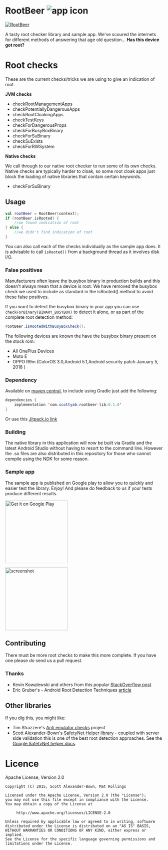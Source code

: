 # RootBeer ![app icon](./app/src/main/res/mipmap-xhdpi/ic_launcher_round.png)

[![RootBeer](https://www.appbrain.com/stats/libraries/shield/rootbeer.svg)](https://www.appbrain.com/stats/libraries/details/rootbeer/rootbeer)

A tasty root checker library and sample app. We've scoured the internets for different methods of answering that age old question... **Has this device got root?**

# Root checks
These are the current checks/tricks we are using to give an indication of root.

**JVM checks**

* checkRootManagementApps
* checkPotentiallyDangerousApps
* checkRootCloakingApps
* checkTestKeys
* checkForDangerousProps
* checkForBusyBoxBinary
* checkForSuBinary
* checkSuExists
* checkForRWSystem

**Native checks**

We call through to our native root checker to run some of its own checks. Native checks are typically harder to cloak, so some root cloak apps just block the loading of native libraries that contain certain keywords.

* checkForSuBinary



## Usage

```kotlin
val rootBeer = RootBeer(context);
if (rootBeer.isRooted) {
    //we found indication of root
} else {
    //we didn't find indication of root
}
```

You can also call each of the checks individually as the sample app does. It is advisable to call `isRooted()` from a background thread as it involves disk I/O.

### False positives

Manufacturers often leave the busybox binary in production builds and this doesn't always mean that a device is root. We have removed the busybox check we used to include as standard in the isRooted() method to avoid these false positives.

If you want to detect the busybox binary in your app you can use `checkForBinary(BINARY_BUSYBOX)` to detect it alone, or as part of the complete root detection method:

```java
rootBeer.isRootedWithBusyBoxCheck();
```

The following devices are known the have the busybox binary present on the stock rom:
* All OnePlus Devices
* Moto E
* OPPO R9m (ColorOS 3.0,Android 5.1,Android security patch January 5, 2018 )

### Dependency

Available on [maven central](https://search.maven.org/#search%7Cga%7C1%7Ca%3A%22rootbeer-lib%22), to include using Gradle just add the following:

```java
dependencies {
    implementation 'com.scottyab:rootbeer-lib:0.1.0'
}
```

Or use this [Jitpack.io link](https://jitpack.io/#scottyab/rootbeer)

### Building

The native library in this application will now be built via Gradle and the latest Android Studio without having to resort to the command line. However the .so files are also distributed in this repository for those who cannot compile using the NDK for some reason.

### Sample app

The sample app is published on Google play to allow you to quickly and easier test the library. Enjoy! And please do feedback to us if your tests produce different results.


<a href="https://play.google.com/store/apps/details?id=com.scottyab.rootbeer.sample&utm_source=global_co&utm_medium=prtnr&utm_content=Mar2515&utm_campaign=PartBadge&pcampaignid=MKT-Other-global-all-co-prtnr-py-PartBadge-Mar2515-1"><img width="200" alt="Get it on Google Play" src="https://play.google.com/intl/en_us/badges/images/generic/en-play-badge.png" /></a>

<img width="200" alt="screenshot" src="./art/ss_got_root_fail.png">


## Contributing

There must be more root checks to make this more complete. If you have one please do send us a pull request.

### Thanks

* Kevin Kowalewski and others from this popular [StackOverflow post](https://stackoverflow.com/questions/1101380/determine-if-running-on-a-rooted-device?rq=1)
* Eric Gruber's - Android Root Detection Techniques [article](https://blog.netspi.com/android-root-detection-techniques/)


## Other libraries

If you dig this, you might like:

 * Tim Strazzere's [Anti emulator checks](https://github.com/strazzere/anti-emulator/) project
 * Scott Alexander-Bown's [SafetyNet Helper library](https://github.com/scottyab/safetynethelper) - coupled with server side validation this is one of the best root detection approaches. See the [Google SafetyNet helper docs](https://developer.android.com/training/safetynet/index.html).

# Licence

Apache License, Version 2.0

    Copyright (C) 2015, Scott Alexander-Bown, Mat Rollings

    Licensed under the Apache License, Version 2.0 (the "License");
    you may not use this file except in compliance with the License.
    You may obtain a copy of the License at

         http://www.apache.org/licenses/LICENSE-2.0

    Unless required by applicable law or agreed to in writing, software
    distributed under the License is distributed on an "AS IS" BASIS,
    WITHOUT WARRANTIES OR CONDITIONS OF ANY KIND, either express or implied.
    See the License for the specific language governing permissions and
    limitations under the License.

